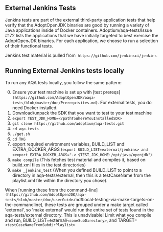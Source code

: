 ## External Jenkins Tests

Jenkins tests are part of the external third-party application tests that help verify that the AdoptOpenJDK binaries are good by running a variety of Java applications inside of Docker containers. Adoptium/aqa-tests/Issue #172 lists the applications that we have initially targeted to best exercise the AdoptOpenJDK binaries. For each application, we choose to run a selection of their functional tests.

Jenkins test material is pulled from` https://github.com/jenkinsci/jenkins`

## Running External Jenkins tests locally

To run any AQA tests locally, you follow the same pattern:

0. Ensure your test machine is set up with [test prereqs]`(https://github.com/AdoptOpenJDK/oaqa-tests/blob/master/doc/Prerequisites.md)`. For external tests, you do need Docker installed.
1. Download/unpack the SDK that you want to test to your test machine
1. `export TEST_JDK_HOME=</pathToWhereYouInstalledSDK>`
1. `git clone https://github.com/adoptium/aqa-tests.git`
1. `cd aqa-tests`
1. `./get.sh`
1. `cd TKG`
1. export required environment variables, BUILD_LIST and EXTRA_DOCKER_ARGS (`export BUILD_LIST=external/jenkins> and <export EXTRA_DOCKER_ARGS="-v $TEST_JDK_HOME:/opt/java/openjdk"`)
1. `make compile` (This fetches test material and compiles it, based on build.xml files in the test directories)
1. `make _jenkins_test` (When you defined BUILD_LIST to point to a directory in aqa-tests/external, then this is a testCaseName from the playlist.xml file within the directory you chose).

When [running these from the command-line]`(https://github.com/AdoptOpenJDK/aqa-tests/blob/master/doc/userGuide`.md#local-testing-via-make-targets-on-the-commandline), these tests are grouped under a make target called 'external', so 'make external' would run the entire set of tests found in the aqa-tests/external directory. This is unadvisable! Limit what you compile and run, BUILD_LIST=external/`<someSubDirectory>`, and TARGET=`<testCaseNameFromSubdirPlaylist>`
